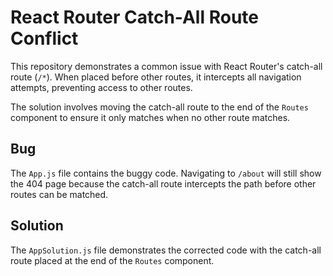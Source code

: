# React Router Catch-All Route Conflict

This repository demonstrates a common issue with React Router's catch-all route (`/*`).  When placed before other routes, it intercepts all navigation attempts, preventing access to other routes.

The solution involves moving the catch-all route to the end of the `Routes` component to ensure it only matches when no other route matches.

## Bug

The `App.js` file contains the buggy code.  Navigating to `/about` will still show the 404 page because the catch-all route intercepts the path before other routes can be matched.

## Solution

The `AppSolution.js` file demonstrates the corrected code with the catch-all route placed at the end of the `Routes` component.